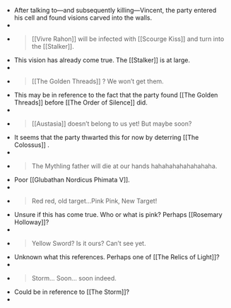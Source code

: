 - After talking to—and subsequently killing—Vincent, the party entered his cell and found visions carved into the walls.
-
- > [[Vivre Rahon]] will be infected with [[Scourge Kiss]] and turn into the [[Stalker]].
- This vision has already come true. The [[Stalker]] is at large.
-
- > [[The Golden Threads]] ? We won’t get them.
- This may be in reference to the fact that the party found [[The Golden Threads]] before [[The Order of Silence]] did.
-
- > [[Austasia]] doesn’t belong to us yet! But maybe soon?
- It seems that the party thwarted this for now by deterring [[The Colossus]] .
-
- > The Mythling father will die at our hands hahahahahahahahaha.
- Poor [[Glubathan Nordicus Phimata V]].
-
- > Red red, old target…Pink Pink, New Target!
- Unsure if this has come true. Who or what is pink? Perhaps [[Rosemary Holloway]]?
-
- > Yellow Sword? Is it ours? Can’t see yet.
- Unknown what this references. Perhaps one of [[The Relics of Light]]?
-
- > Storm… Soon… soon indeed.
- Could be in reference to [[The Storm]]?
-